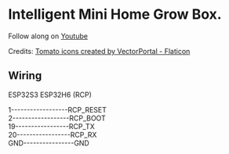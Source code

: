 # Intelligent Mini Home Grow Box.

Follow along on [Youtube](https://www.youtube.com/channel/UCD5GP1HyjBYer6KlEnlQQVA?sub_confirmation=1)


Credits:
[Tomato icons created by VectorPortal - Flaticon](https://www.flaticon.com/free-icons/tomato)


## Wiring

ESP32S3            ESP32H6 (RCP)               

1------------------RCP_RESET  
2------------------RCP_BOOT  
19-----------------RCP_TX  
20-----------------RCP_RX  
GND----------------GND  
                    
